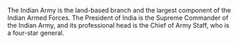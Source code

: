 The Indian Army is the land-based branch and the largest component of the Indian Armed Forces. The President of India is the Supreme Commander of the Indian Army, and its professional head is the Chief of Army Staff, who is a four-star general.